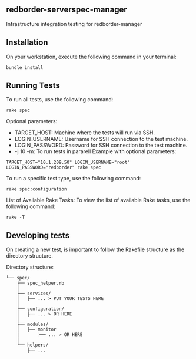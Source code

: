 ## redborder-serverspec-manager
Infrastructure integration testing for redborder-manager

## Installation
On your workstation, execute the following command in your terminal:
```ssh
bundle install
```

## Running Tests
To run all tests, use the following command:
```
rake spec
```

Optional parameters:
* TARGET_HOST: Machine where the tests will run via SSH.
* LOGIN_USERNAME: Username for SSH connection to the test machine.
* LOGIN_PASSWORD: Password for SSH connection to the test machine.
* -j 10 -m: To run tests in pararell
Example with optional parameters:
```
TARGET_HOST="10.1.209.50" LOGIN_USERNAME="root" LOGIN_PASSWORD="redborder" rake spec
```

To run a specific test type, use the following command:
```
rake spec:configuration
```

List of Available Rake Tasks:
To view the list of available Rake tasks, use the following command:
```
rake -T
```

## Developing tests

On creating a new test, is important to follow the Rakefile structure as the directory structure.

Directory structure:
```
└── spec/
    ├── spec_helper.rb
    │
    ├── services/
    │   ├── ... > PUT YOUR TESTS HERE
    │
    ├── configuration/
    │   ├── ... > OR HERE
    │
    ├── modules/
    │   ├── monitor
    |       ├── ... > OR HERE
    │
    └── helpers/
        ├── ...         
```
